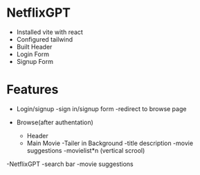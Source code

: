 # NetflixGPT
- Installed vite with react
- Configured tailwind 
- Built Header
- Login Form
- Signup Form


# Features

- Login/signup
    -sign in/signup form
    -redirect to browse page

 - Browse(after authentation)
    - Header
    - Main Movie
        -Tailer in Background
        -title description 
        -movie suggestions
            -movielist*n (vertical scrool)

-NetflixGPT
    -search bar
    -movie suggestions
    

